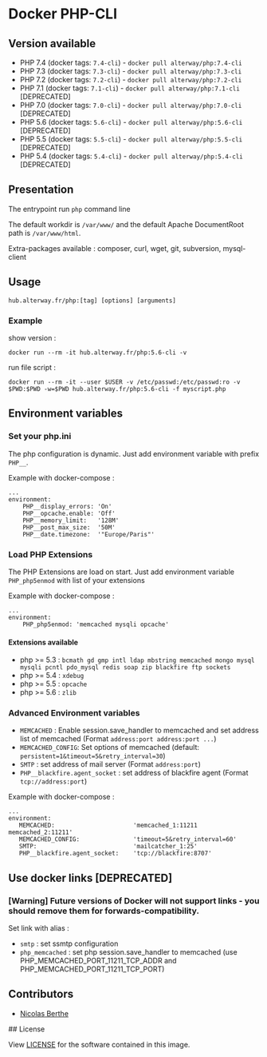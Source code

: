 # Docker PHP-CLI

## Version available

- PHP 7.4 (docker tags: `7.4-cli`) - `docker pull alterway/php:7.4-cli`
- PHP 7.3 (docker tags: `7.3-cli`) - `docker pull alterway/php:7.3-cli`
- PHP 7.2 (docker tags: `7.2-cli`) - `docker pull alterway/php:7.2-cli`
- PHP 7.1 (docker tags: `7.1-cli`) - `docker pull alterway/php:7.1-cli` [DEPRECATED]
- PHP 7.0 (docker tags: `7.0-cli`) - `docker pull alterway/php:7.0-cli` [DEPRECATED]
- PHP 5.6 (docker tags: `5.6-cli`) - `docker pull alterway/php:5.6-cli` [DEPRECATED]
- PHP 5.5 (docker tags: `5.5-cli`) - `docker pull alterway/php:5.5-cli` [DEPRECATED]
- PHP 5.4 (docker tags: `5.4-cli`) - `docker pull alterway/php:5.4-cli` [DEPRECATED]


## Presentation

The entrypoint run `php` command line

The default workdir is `/var/www/` and the default Apache DocumentRoot path is `/var/www/html`.

Extra-packages available : composer, curl, wget, git, subversion, mysql-client

## Usage

    hub.alterway.fr/php:[tag] [options] [arguments]

### Example

show version :

    docker run --rm -it hub.alterway.fr/php:5.6-cli -v

run file script :

    docker run --rm -it --user $USER -v /etc/passwd:/etc/passwd:ro -v $PWD:$PWD -w=$PWD hub.alterway.fr/php:5.6-cli -f myscript.php


## Environment variables

### Set your php.ini

The php configuration is dynamic. Just add environment variable with prefix `PHP__`.

Example with docker-compose :

    ...
    environment:
        PHP__display_errors: 'On'
        PHP__opcache.enable: 'Off'
        PHP__memory_limit:   '128M'
        PHP__post_max_size:  '50M'
        PHP__date.timezone:  '"Europe/Paris"'

### Load PHP Extensions

The PHP Extensions are load on start. Just add environment variable `PHP_php5enmod` with list of your extensions

Example with docker-compose :

    ...
    environment:
        PHP_php5enmod: 'memcached mysqli opcache'

#### Extensions available
- php >= 5.3 : `bcmath gd gmp intl ldap mbstring memcached mongo mysql mysqli pcntl pdo_mysql redis soap zip blackfire ftp sockets`
- php >= 5.4 : `xdebug`
- php >= 5.5 : `opcache`
- php >= 5.6 : `zlib`

### Advanced Environment variables

- `MEMCACHED` : Enable session.save_handler to memcached and set address list of memcached (Format `address:port address:port ...`)
- `MEMCACHED_CONFIG`: Set options of memcached (default: `persistent=1&timeout=5&retry_interval=30`)
- `SMTP` : set address of mail server (Format `address:port`)
- `PHP__blackfire.agent_socket` : set address of blackfire agent (Format `tcp://address:port`)

Example with docker-compose :

    ...
    environment:
       MEMCACHED:                      'memcached_1:11211 memcached_2:11211'
       MEMCACHED_CONFIG:               'timeout=5&retry_interval=60'
       SMTP:                           'mailcatcher_1:25'
       PHP__blackfire.agent_socket:    'tcp://blackfire:8707'


## Use docker links [DEPRECATED]

### [Warning] Future versions of Docker will not support links - you should remove them for forwards-compatibility.

Set link with alias :

- `smtp` : set ssmtp configuration
- `php_memcached` : set php session.save_handler to memcached (use PHP_MEMCACHED_PORT_11211_TCP_ADDR and PHP_MEMCACHED_PORT_11211_TCP_PORT)

## Contributors

- [Nicolas Berthe](https://github.com/4devnull)

## License

View [LICENSE](https://github.com/alterway/docker-php/blob/master/LICENSE) for the software contained in this image.
